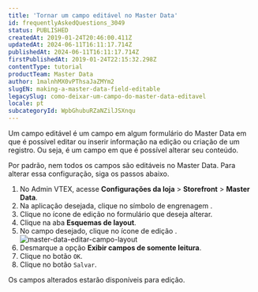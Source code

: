 ```yaml
---
title: 'Tornar um campo editável no Master Data'
id: frequentlyAskedQuestions_3049
status: PUBLISHED
createdAt: 2019-01-24T20:46:00.411Z
updatedAt: 2024-06-11T16:11:17.714Z
publishedAt: 2024-06-11T16:11:17.714Z
firstPublishedAt: 2019-01-24T22:15:32.298Z
contentType: tutorial
productTeam: Master Data
author: 1malnhMX0vPThsaJaZMYm2
slugEN: making-a-master-data-field-editable
legacySlug: como-deixar-um-campo-do-master-data-editavel
locale: pt
subcategoryId: WpbGhubuRZaNZilJSXnqu
---
```


Um campo editável é um campo em algum formulário do Master Data em que é possível editar ou inserir informação na edição ou criação de um registro. Ou seja, é um campo em que é possível alterar seu conteúdo.

Por padrão, nem todos os campos são editáveis no Master Data. Para alterar essa configuração, siga os passos abaixo.

1. No Admin VTEX, acesse **Configurações da loja** > **Storefront** > **Master Data**.
2. Na aplicação desejada, clique no símbolo de engrenagem <i class="fas fa-cog"></i>.
3. Clique no ícone de edição  <i class="fas fa-edit"></i>  no formulário que deseja alterar.
4. Clique na aba **Esquemas de layout**.
5. No campo desejado, clique no ícone de edição <i class="fas fa-edit"></i>. ![master-data-editar-campo-layout](https://cdn.statically.io/gh/vtexdocs/help-center-content/refs/heads/main/docs/pt/tutorials/master-data/configura%C3%A7%C3%B5es-do-master-data-v1/tornar-um-campo-editavel-no-master-data_1.png)
6. Desmarque a opção **Exibir campos de somente leitura**.
7. Clique no botão `OK`.
8. Clique no botão `Salvar`.

Os campos alterados estarão disponíveis para edição.
